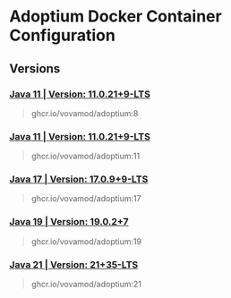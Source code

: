 # Adoptium Docker Container Configuration

## Versions

### [Java 11 | Version: 11.0.21+9-LTS](https://github.com/vovamod/java-docker-images/tree/main/Adoptium/11)
> ghcr.io/vovamod/adoptium:8

### [Java 11 | Version: 11.0.21+9-LTS](https://github.com/vovamod/java-docker-images/tree/main/Adoptium/11)
> ghcr.io/vovamod/adoptium:11

### [Java 17 | Version: 17.0.9+9-LTS](https://github.com/vovamod/java-docker-images/tree/main/Adoptium/17)
> ghcr.io/vovamod/adoptium:17

### [Java 19 | Version: 19.0.2+7](https://github.com/vovamod/java-docker-images/tree/main/Adoptium/19)
> ghcr.io/vovamod/adoptium:19

### [Java 21 | Version: 21+35-LTS](https://github.com/vovamod/java-docker-images/tree/main/Adoptium/21)
> ghcr.io/vovamod/adoptium:21
